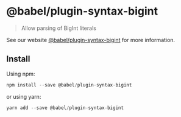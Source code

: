 # @babel/plugin-syntax-bigint

> Allow parsing of BigInt literals

See our website [@babel/plugin-syntax-bigint](https://new.babeljs.io/docs/en/next/babel-plugin-syntax-bigint.html) for more information.

## Install

Using npm:

```js
npm install --save @babel/plugin-syntax-bigint
```

or using yarn:

```js
yarn add --save @babel/plugin-syntax-bigint
```
